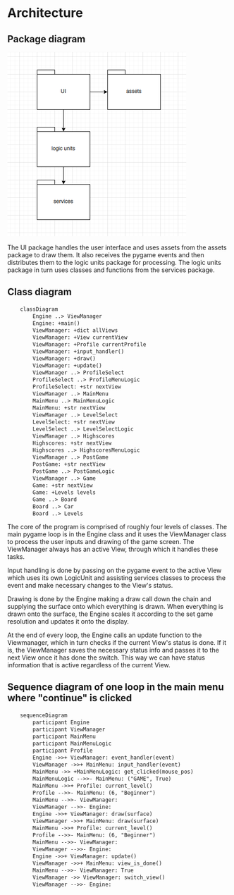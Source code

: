 # Architecture

## Package diagram

![package](./kuvat/pakkauskaavio.png)

The UI package handles the user interface and uses assets from the assets package to draw them. It also receives the pygame events and then distributes them to the logic units package for processing. The logic units package in turn uses classes and functions from the services package.

## Class diagram

```mermaid
    classDiagram
        Engine ..> ViewManager
        Engine: +main()
        ViewManager: +dict allViews
        ViewManager: +View currentView
        ViewManager: +Profile currentProfile
        ViewManager: +input_handler()
        ViewManager: +draw()
        ViewManager: +update()
        ViewManager ..> ProfileSelect
        ProfileSelect ..> ProfileMenuLogic
        ProfileSelect: +str nextView
        ViewManager ..> MainMenu
        MainMenu ..> MainMenuLogic
        MainMenu: +str nextView
        ViewManager ..> LevelSelect
        LevelSelect: +str nextView
        LevelSelect ..> LevelSelectLogic
        ViewManager ..> Highscores
        Highscores: +str nextView
        Highscores ..> HighscoresMenuLogic
        ViewManager ..> PostGame
        PostGame: +str nextView
        PostGame ..> PostGameLogic
        ViewManager ..> Game
        Game: +str nextView
        Game: +Levels levels
        Game ..> Board
        Board ..> Car
        Board ..> Levels
```

The core of the program is comprised of roughly four levels of classes. The main pygame loop is in the Engine class and it uses the ViewManager class to process the user inputs and drawing of the game screen. The ViewManager always has an active View, through which it handles these tasks. 

Input handling is done by passing on the pygame event to the active View which uses its own LogicUnit and assisting services classes to process the event and make necessary changes to the View's status.

Drawing is done by the Engine making a draw call down the chain and supplying the surface onto which everything is drawn. When everything is drawn onto the surface, the Engine scales it according to the set game resolution and updates it onto the display.

At the end of every loop, the Engine calls an update function to the Viewmanager, which in turn checks if the current View's status is done. If it is, the ViewManager saves the necessary status info and passes it to the next View once it has done the switch. This way we can have status information that is active regardless of the current View.

## Sequence diagram of one loop in the main menu where "continue" is clicked

```mermaid
    sequenceDiagram
        participant Engine
        participant ViewManager
        participant MainMenu
        participant MainMenuLogic
        participant Profile
        Engine ->>+ ViewManager: event_handler(event)
        ViewManager ->>+ MainMenu: input_handler(event)
        MainMenu ->> +MainMenuLogic: get_clicked(mouse_pos)
        MainMenuLogic -->>- MainMenu: ("GAME", True)
        MainMenu ->>+ Profile: current_level()
        Profile -->>- MainMenu: (6, "Beginner")
        MainMenu -->>- ViewManager: 
        ViewManager -->>- Engine: 
        Engine ->>+ ViewManager: draw(surface)
        ViewManager ->>+ MainMenu: draw(surface)
        MainMenu ->>+ Profile: current_level()
        Profile -->>- MainMenu: (6, "Beginner")
        MainMenu -->>- ViewManager: 
        ViewManager -->>- Engine: 
        Engine ->>+ ViewManager: update()
        ViewManager ->>+ MainMenu: view_is_done()
        MainMenu -->>- ViewManager: True
        ViewManager ->> ViewManager: switch_view()
        ViewManager -->>- Engine: 

```
